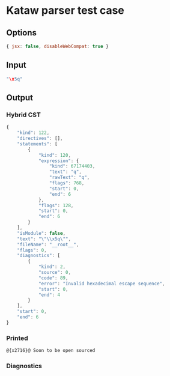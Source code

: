 # Kataw parser test case

## Options

`````js
{ jsx: false, disableWebCompat: true }
`````

## Input

`````js
"\x5q"
`````

## Output

### Hybrid CST

```javascript
{
    "kind": 122,
    "directives": [],
    "statements": [
        {
            "kind": 120,
            "expression": {
                "kind": 67174403,
                "text": "q",
                "rawText": "q",
                "flags": 768,
                "start": 0,
                "end": 6
            },
            "flags": 128,
            "start": 0,
            "end": 6
        }
    ],
    "isModule": false,
    "text": "\"\\x5q\"",
    "fileName": "__root__",
    "flags": 0,
    "diagnostics": [
        {
            "kind": 2,
            "source": 0,
            "code": 89,
            "error": "Invalid hexadecimal escape sequence",
            "start": 0,
            "end": 4
        }
    ],
    "start": 0,
    "end": 6
}
```

### Printed

```javascript
@{x2716}@ Soon to be open sourced
```

### Diagnostics

```javascript

```

